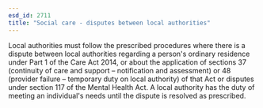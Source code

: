 ```yaml
---
esd_id: 2711
title: "Social care - disputes between local authorities"
---
```


Local authorities must follow the prescribed procedures where there is a dispute between local authorities regarding a person's ordinary residence under Part 1 of the Care Act 2014, or about the application of sections 37 (continuity of care and support – notification and assessment) or 48 (provider failure – temporary duty on local authority) of that Act or disputes under section 117 of the Mental Health Act.   A local authority has the duty of meeting an individual's needs until the dispute is resolved as prescribed.

